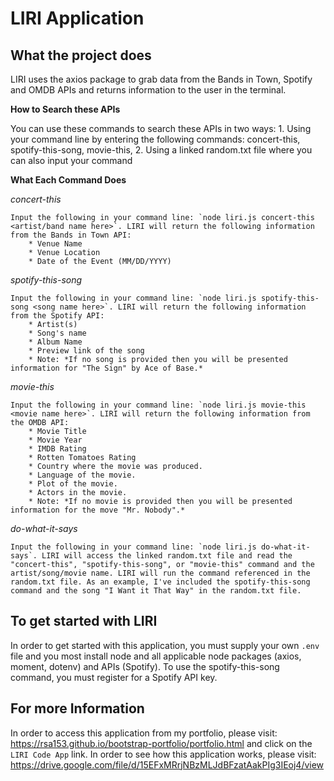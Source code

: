 # **LIRI Application**

## **What the project does**
LIRI uses the axios package to grab data from the Bands in Town, Spotify and OMDB APIs and returns information to the user in the terminal.

**How to Search these APIs**

 You can use these commands to search these APIs in two ways:
    1. Using your command line by entering the following commands: concert-this, spotify-this-song, movie-this,
    2. Using a linked random.txt file where you can also input your command

**What Each Command Does**

*concert-this*

    Input the following in your command line: `node liri.js concert-this <artist/band name here>`. LIRI will return the following information from the Bands in Town API:
        * Venue Name
        * Venue Location
        * Date of the Event (MM/DD/YYYY)

*spotify-this-song*

    Input the following in your command line: `node liri.js spotify-this-song <song name here>`. LIRI will return the following information from the Spotify API:
        * Artist(s)
        * Song's name
        * Album Name
        * Preview link of the song
        * Note: *If no song is provided then you will be presented information for "The Sign" by Ace of Base.*

*movie-this*

    Input the following in your command line: `node liri.js movie-this <movie name here>`. LIRI will return the following information from the OMDB API:
        * Movie Title
        * Movie Year
        * IMDB Rating
        * Rotten Tomatoes Rating
        * Country where the movie was produced.
        * Language of the movie.
        * Plot of the movie.
        * Actors in the movie.
        * Note: *If no movie is provided then you will be presented information for the move "Mr. Nobody".*

*do-what-it-says*

    Input the following in your command line: `node liri.js do-what-it-says`. LIRI will access the linked random.txt file and read the "concert-this", "spotify-this-song", or "movie-this" command and the artist/song/movie name. LIRI will run the command referenced in the random.txt file. As an example, I've included the spotify-this-song command and the song "I Want it That Way" in the random.txt file.

## **To get started with LIRI**
 In order to get started with this application, you must supply your own `.env` file and you most install node and all applicable node packages (axios, moment, dotenv) and APIs (Spotify). To use the spotify-this-song command, you must register for a Spotify API key. 

## **For more Information**
In order to access this application from my portfolio, please visit: https://rsa153.github.io/bootstrap-portfolio/portfolio.html and click on the `LIRI Code App` link.
In order to see how this application works, please visit: https://drive.google.com/file/d/15EFxMRrjNBzMLJdBFzatAakPIg3IEoj4/view

